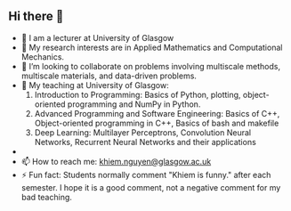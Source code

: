 ## Hi there 👋      

<!--
**khiemnguyen0407/khiemnguyen0407** is a ✨ _special_ ✨ repository because its `README.md` (this file) appears on your GitHub profile.

Here are some ideas to get you started:

- 🔭 I am a lecturer at University of Glasgow
- 🌱 My research interests are in Applied Mathematics and Computational Mechanics.
- 👯 I’m looking to collaborate on problems involving multiscale methods, multiscale materials, and data-driven problems.
- 👋 My teaching at University of Glasgow:
     1. Introduction to Programming: Basics of Python, plotting, object-oriented programming and NumPy in Python.
     2. Advanced Programming and Software Engineering: Basics of C++, Object-oriented programming in C++, Basics of bash and makefile
     3. Deep Learning: Multilayer Perceptrons, Convolution Neural Networks, Recurrent Neural Networks and their applications
-
- 📫 How to reach me: khiem.nguyen@glasgow.ac.uk
- ⚡ Fun fact: Students normally comment "Khiem is funny." after each semester. I hope it is a good comment, not a negative comment for my bad teaching.
-->
- 🔭 I am a lecturer at University of Glasgow
- 🌱 My research interests are in Applied Mathematics and Computational Mechanics.
- 👯 I’m looking to collaborate on problems involving multiscale methods, multiscale materials, and data-driven problems.
- 👋 My teaching at University of Glasgow:
     1. Introduction to Programming: Basics of Python, plotting, object-oriented programming and NumPy in Python.
     2. Advanced Programming and Software Engineering: Basics of C++, Object-oriented programming in C++, Basics of bash and makefile
     3. Deep Learning: Multilayer Perceptrons, Convolution Neural Networks, Recurrent Neural Networks and their applications
-
- 📫 How to reach me: khiem.nguyen@glasgow.ac.uk
- ⚡ Fun fact: Students normally comment "Khiem is funny." after each semester. I hope it is a good comment, not a negative comment for my bad teaching.
